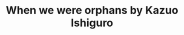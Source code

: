 ---
title: When we were orphans by Kazuo Ishiguro
categories: [Historical Novel,Fiction Literature]
---